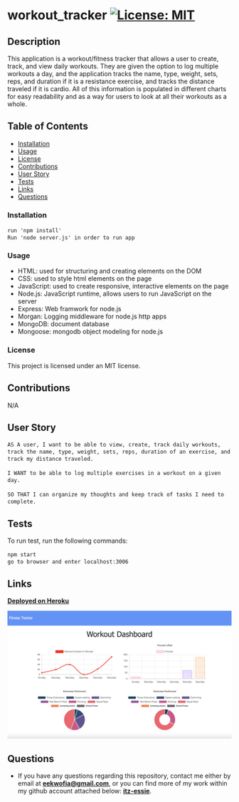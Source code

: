 # workout_tracker [![License: MIT](https://img.shields.io/badge/License-MIT-yellow.svg)](https://opensource.org/licenses/MIT)

## Description
This application is a workout/fitness tracker that allows a user to create, track, and view daily workouts. They are given the option to log multiple workouts a day, and the application tracks the name, type, weight, sets, reps, and duration if it is a resistance exercise, and tracks the distance traveled if it is cardio. All of this information is populated in different charts for easy readability and as a way for users to look at all their workouts as a whole. 

## Table of Contents

- [Installation](#installation)
- [Usage](#usage)
- [License](#license)
- [Contributions](#contributions)
- [User Story](#userstory)
- [Tests](#tests)
- [Links](#links)
- [Questions](#questions)

### Installation
```
run 'npm install'
Run 'node server.js' in order to run app
```

### Usage

- HTML: used for structuring and creating elements on the DOM
- CSS: used to style html elements on the page
- JavaScript: used to create responsive, interactive elements on the page
- Node.js: JavaScript runtime, allows users to run JavaScript on the server
- Express: Web framwork for node.js
- Morgan: Logging middleware for node.js http apps
- MongoDB: document database
- Mongoose: mongodb object modeling for node.js

### License

This project is licensed under an MIT license.

## Contributions
N/A

## User Story
```
AS A user, I want to be able to view, create, track daily workouts, track the name, type, weight, sets, reps, duration of an exercise, and track my distance traveled.

I WANT to be able to log multiple exercises in a workout on a given day.

SO THAT I can organize my thoughts and keep track of tasks I need to complete.
```

## Tests

To run test, run the following commands:

```
npm start
go to browser and enter localhost:3006
```
## Links
**[Deployed on Heroku](https://polar-stream-46941.herokuapp.com/)**

![Secreenshot of App](/public/images/screenshot.png)


## Questions

- If you have any questions regarding this repository, contact me either by email at **eekwofia@gmail.com**, or you can find more of my work within my github account attached below: 
**[itz-essie](https://github.com/itz-essie)**.
